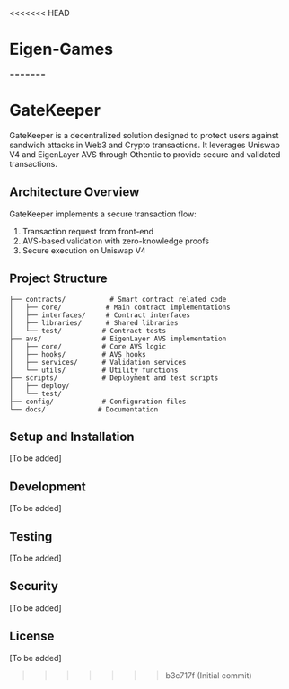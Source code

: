 <<<<<<< HEAD
# Eigen-Games
=======
# GateKeeper

GateKeeper is a decentralized solution designed to protect users against sandwich attacks in Web3 and Crypto transactions. It leverages Uniswap V4 and EigenLayer AVS through Othentic to provide secure and validated transactions.

## Architecture Overview

GateKeeper implements a secure transaction flow:
1. Transaction request from front-end
2. AVS-based validation with zero-knowledge proofs
3. Secure execution on Uniswap V4

## Project Structure

```
├── contracts/           # Smart contract related code
│   ├── core/           # Main contract implementations
│   ├── interfaces/     # Contract interfaces
│   ├── libraries/      # Shared libraries
│   └── test/          # Contract tests
├── avs/               # EigenLayer AVS implementation
│   ├── core/          # Core AVS logic
│   ├── hooks/         # AVS hooks
│   ├── services/      # Validation services
│   └── utils/         # Utility functions
├── scripts/           # Deployment and test scripts
│   ├── deploy/       
│   └── test/         
├── config/            # Configuration files
└── docs/             # Documentation
```

## Setup and Installation

[To be added]

## Development

[To be added]

## Testing

[To be added]

## Security

[To be added]

## License

[To be added]
>>>>>>> b3c717f (Initial commit)
